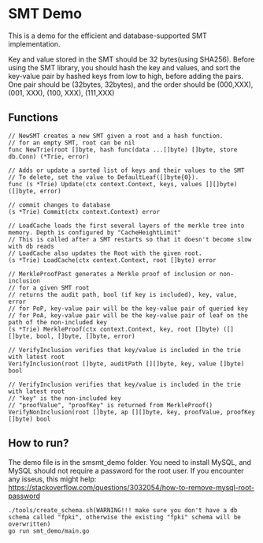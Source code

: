# SMT Demo
This is a demo for the efficient and database-supported SMT implementation.

Key and value stored in the SMT should be 32 bytes(using SHA256). Before using the SMT library, you should hash the key and values, and sort the key-value pair by hashed keys from low to high, before adding the pairs. One pair should be (32bytes, 32bytes), and the order should be (000,XXX), (001, XXX), (100, XXX), (111,XXX)

## Functions
```
// NewSMT creates a new SMT given a root and a hash function.
// for an empty SMT, root can be nil
func NewTrie(root []byte, hash func(data ...[]byte) []byte, store db.Conn) (*Trie, error)
```

```
// Adds or update a sorted list of keys and their values to the SMT
// To delete, set the value to DefaultLeaf([]byte{0}).
func (s *Trie) Update(ctx context.Context, keys, values [][]byte) ([]byte, error) 
```
```
// commit changes to database
(s *Trie) Commit(ctx context.Context) error 
```
```
// LoadCache loads the first several layers of the merkle tree into memory. Depth is configured by "CacheHeightLimit"
// This is called after a SMT restarts so that it doesn't become slow with db reads
// LoadCache also updates the Root with the given root.
(s *Trie) LoadCache(ctx context.Context, root []byte) error 
```
```
// MerkleProofPast generates a Merkle proof of inclusion or non-inclusion
// for a given SMT root
// returns the audit path, bool (if key is included), key, value, error
// for PoP, key-value pair will be the key-value pair of queried key
// for PoA, key-value pair will be the key-value pair of leaf on the path of the non-included key
(s *Trie) MerkleProof(ctx context.Context, key, root []byte) ([][]byte, bool, []byte, []byte, error)
```
```
// VerifyInclusion verifies that key/value is included in the trie with latest root
VerifyInclusion(root []byte, auditPath [][]byte, key, value []byte) bool 
```
```
// VerifyInclusion verifies that key/value is included in the trie with latest root
// "key" is the non-included key
// "proofValue", "proofKey" is returned from MerkleProof()
VerifyNonInclusion(root []byte, ap [][]byte, key, proofValue, proofKey []byte) bool
```
## How to run?
The demo file is in the smsmt_demo folder.
You need to install MySQL, and MySQL should not require a password for the root user. If you encounter any isseus, this might help: https://stackoverflow.com/questions/3032054/how-to-remove-mysql-root-password

```
./tools/create_schema.sh(WARNING!!! make sure you don't have a db schema called "fpki", otherwise the existing "fpki" schema will be overwritten)
go run smt_demo/main.go
```







